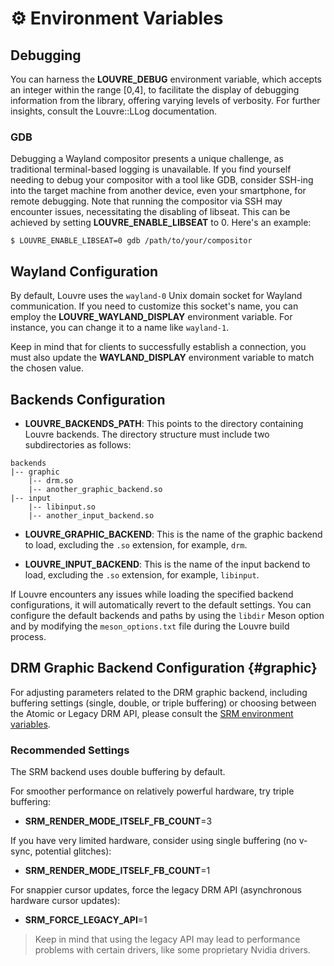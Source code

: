 # ⚙️ Environment Variables

## Debugging

You can harness the **LOUVRE_DEBUG** environment variable, which accepts an integer within the range [0,4], to facilitate the display of debugging information from the library, offering varying levels of verbosity. For further insights, consult the Louvre::LLog documentation.

### GDB

Debugging a Wayland compositor presents a unique challenge, as traditional terminal-based logging is unavailable. If you find yourself needing to debug your compositor with a tool like GDB, consider SSH-ing into the target machine from another device, even your smartphone, for remote debugging. Note that running the compositor via SSH may encounter issues, necessitating the disabling of libseat. This can be achieved by setting **LOUVRE_ENABLE_LIBSEAT** to 0. Here's an example:

```
$ LOUVRE_ENABLE_LIBSEAT=0 gdb /path/to/your/compositor
```

## Wayland Configuration

By default, Louvre uses the `wayland-0` Unix domain socket for Wayland communication. If you need to customize this socket's name, you can employ the **LOUVRE_WAYLAND_DISPLAY** environment variable. For instance, you can change it to a name like `wayland-1`.

Keep in mind that for clients to successfully establish a connection, you must also update the **WAYLAND_DISPLAY** environment variable to match the chosen value.

## Backends Configuration

  - **LOUVRE_BACKENDS_PATH**: This points to the directory containing Louvre backends. The directory structure must include two subdirectories as follows:

  ```
  backends
  |-- graphic
      |-- drm.so
      |-- another_graphic_backend.so
  |-- input
      |-- libinput.so
      |-- another_input_backend.so
  ```

  - **LOUVRE_GRAPHIC_BACKEND**: This is the name of the graphic backend to load, excluding the `.so` extension, for example, `drm`.

  - **LOUVRE_INPUT_BACKEND**: This is the name of the input backend to load, excluding the `.so` extension, for example, `libinput`.

If Louvre encounters any issues while loading the specified backend configurations, it will automatically revert to the default settings. You can configure the default backends and paths by using the `libdir` Meson option and by modifying the `meson_options.txt` file during the Louvre build process.

## DRM Graphic Backend Configuration {#graphic}

For adjusting parameters related to the DRM graphic backend, including buffering settings (single, double, or triple buffering) or choosing between the Atomic or Legacy DRM API, please consult the [SRM environment variables](https://cuarzosoftware.github.io/SRM/md_md__envs.html).

### Recommended Settings

The SRM backend uses double buffering by default.

For smoother performance on relatively powerful hardware, try triple buffering:

  - **SRM_RENDER_MODE_ITSELF_FB_COUNT**=3

If you have very limited hardware, consider using single buffering (no v-sync, potential glitches):

  - **SRM_RENDER_MODE_ITSELF_FB_COUNT**=1

For snappier cursor updates, force the legacy DRM API (asynchronous hardware cursor updates):

  - **SRM_FORCE_LEGACY_API**=1

> Keep in mind that using the legacy API may lead to performance problems with certain drivers, like some proprietary Nvidia drivers.



